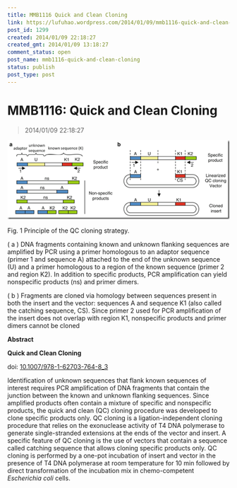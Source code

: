 ```yaml
---
title: MMB1116 Quick and Clean Cloning
link: https://lufuhao.wordpress.com/2014/01/09/mmb1116-quick-and-clean-cloning/
post_id: 1299
created: 2014/01/09 22:18:27
created_gmt: 2014/01/09 13:18:27
comment_status: open
post_name: mmb1116-quick-and-clean-cloning
status: publish
post_type: post
---
```


# MMB1116: Quick and Clean Cloning

> 2014/01/09 22:18:27



![20140109-221827-0001](/assets/images/20140109-221827-0001.png)

Fig. 1 Principle of the QC cloning strategy.

( a ) DNA fragments containing known and unknown flanking sequences are amplified by PCR using a primer homologous to an adaptor sequence (primer 1 and sequence A) attached to the end of the unknown sequence (U) and a primer homologous to a region of the known sequence (primer 2 and region K2). In addition to specific products, PCR amplification can yield nonspecific products (ns) and primer dimers.

( b ) Fragments are cloned via homology between sequences present in both the insert and the vector: sequences A and sequence K1 (also called the catching sequence, CS). Since primer 2 used for PCR amplification of the insert does not overlap with region K1, nonspecific products and primer dimers cannot be cloned

**Abstract**

**Quick and Clean Cloning**

doi: [10.1007/978-1-62703-764-8_3](http://dx.doi.org/10.1007/978-1-62703-764-8_3)

Identification of unknown sequences that flank known sequences of interest requires PCR amplification of DNA fragments that contain the junction between the known and unknown flanking sequences. Since amplified products often contain a mixture of specific and nonspecific products, the quick and clean (QC) cloning procedure was developed to clone specific products only. QC cloning is a ligation-independent cloning procedure that relies on the exonuclease activity of T4 DNA polymerase to generate single-stranded extensions at the ends of the vector and insert. A specific feature of QC cloning is the use of vectors that contain a sequence called catching sequence that allows cloning specific products only. QC cloning is performed by a one-pot incubation of insert and vector in the presence of T4 DNA polymerase at room temperature for 10 min followed by direct transformation of the incubation mix in chemo-competent _Escherichia coli_ cells.
